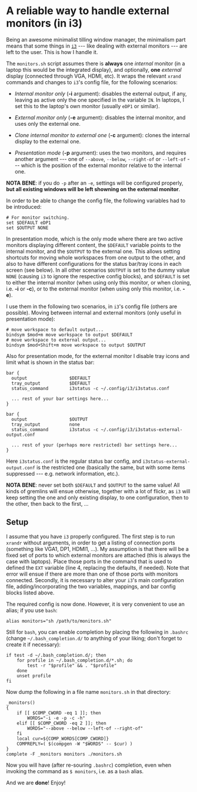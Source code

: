# A reliable way to handle external monitors (in i3) #

Being an awesome minimalist tilling window manager, the minimalism part means that some things in [`i3`](https://i3wm.org/) --- like dealing with external monitors --- are left to the user. This is how I handle it.

The `monitors.sh` script assumes there is **always** one *internal* monitor (in a laptop this would be the integrated display), and optionally, **one** *external* display (connected through VGA, HDMI, etc). It wraps the relevant `xrand` commands and changes to `i3`'s config file, for the following scenarios:

- *Internal monitor only* (**-i** argument): disables the external output, if any, leaving as active only the one specified in the variable `IN`. In laptops, I set this to the laptop's own monitor (usually `eDP1` or similar).

- *External monitor only* (**-e** argument): disables the internal monitor, and uses only the external one.

- *Clone internal monitor to external one* (**-c** argument): clones the internal display to the external one.

- *Presentation mode* (**-p** argument): uses the two monitors, and requires another argument --- one of `--above`, `--below`, `--right-of` or `--left-of` --- which is the position of the external monitor relative to the internal one.

**NOTA BENE**: if you do `-p` after an `-e`, settings will be configured properly, **but all existing windows will be left showning on the external monitor**.

In order to be able to change the config file, the following variables had to be introduced:

~~~ {.config .numberLines}
# For monitor switching.
set $DEFAULT eDP1
set $OUTPUT NONE
~~~

In presentation mode, which is the only mode where there are two active monitors displaying different content, the `$DEFAULT` variable points to the internal monitor, and the `$OUTPUT` to the external one. This allows setting shortcuts for moving whole workspaces from one output to the other, and also to have different configurations for the status bar/tray icons in each screen (see below). In all other scenarios `$OUTPUT` is set to the dummy value `NONE` (causing `i3` to ignore the respective config blocks), and `$DEFAULT` is set to either the internal monitor (when using only this monitor, or when cloning, i.e. **-i** or **-c**), or to the external monitor (when using only this monitor, i.e. **-e**).

I use them in the following two scenarios, in `i3`'s config file (others are possible). Moving between internal and external monitors (only useful in presentation mode):

~~~ {.text .numberLines}
# move workspace to default output...
bindsym $mod+m move workspace to output $DEFAULT
# move workspace to external output...
bindsym $mod+Shift+m move workspace to output $OUTPUT
~~~

Also for presentation mode, for the external monitor I disable tray icons and limit what is shown in the status bar:

~~~ {.text .numberLines}
bar {
  output                $DEFAULT
  tray_output           $DEFAULT
  status_command        i3status -c ~/.config/i3/i3status.conf

  ... rest of your bar settings here...
}

bar {
  output                $OUTPUT
  tray_output           none
  status_command        i3status -c ~/.config/i3/i3status-external-output.conf

  ... rest of your (perhaps more restricted) bar settings here...
}
~~~

Here `i3status.conf` is the regular status bar config, and `i3status-external-output.conf` is the restricted one (basically the same, but with some items suppressed --- e.g. network information, etc.).

**NOTA BENE**: never set both `$DEFAULT` and `$OUTPUT` to the same value! All kinds of gremlins will ensue otherwise, together with a lot of flickr, as `i3` will keep setting the one and only existing display, to one configuration, then to the other, then back to the first, ...

## Setup

I assume that you have `i3` properly configured. The first step is to run `xrandr` without arguments, in order to get a listing of connection ports (something like VGA1, DP1, HDMI1, ...). My assumption is that there will be a fixed set of ports to which external monitors are attached (this is always the case with laptops). Place those ports in the command that is used to defined the `EXT` variable (line 4, replacing the defaults, if needed). Note that error will ensue if there are more than one of those ports with monitors connected. Secondly, it is necessary to alter your `i3`'s main configuration file, adding/incorporating the two variables, mappings, and bar config blocks listed above.

The required config is now done. However, it is very convenient to use an alias; if you use `bash`:

~~~ {.shell .numberLines}
alias monitors="sh /path/to/monitors.sh"
~~~

Still for `bash`, you can enable completion by placing the following in `.bashrc` (change `~/.bash_completion.d/` to anything of your liking; don't forget to create it if necessary):

~~~ {.shell .numberLines}
if test -d ~/.bash_completion.d/; then
	for profile in ~/.bash_completion.d/*.sh; do
		test -r "$profile" && . "$profile"
	done
	unset profile
fi
~~~

Now dump the following in a file name `monitors.sh` in that directory:

~~~ {.shell .numberLines}
_monitors()
{
	if [[ $COMP_CWORD -eq 1 ]]; then
		WORDS="-i -e -p -c -h"
	elif [[ $COMP_CWORD -eq 2 ]]; then
		WORDS="--above --below --left-of --right-of"
	fi
	local cur=${COMP_WORDS[COMP_CWORD]}
	COMPREPLY=( $(compgen -W "$WORDS" -- $cur) )
}
complete -F _monitors monitors ./monitors.sh
~~~

Now you will have (after re-souring `.bashrc`) completion, even when invoking the command as `$ monitors`, i.e. as a `bash` alias.

And we are **done**! Enjoy!
